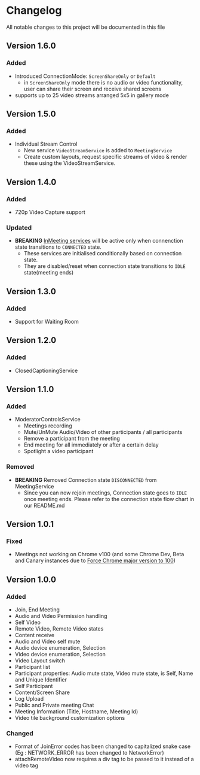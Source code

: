 # Changelog
All notable changes to this project will be documented in this file

## Version 1.6.0
### Added
 - Introduced ConnectionMode: `ScreenShareOnly` or `Default`
    - in `ScreenShareOnly` mode there is no audio or video functionality, user can share their screen and receive shared screens
 - supports up to 25 video streams arranged 5x5 in gallery mode

## Version 1.5.0
### Added
 - Individual Stream Control
    - New service `VideoStreamService` is added to `MeetingService`
    - Create custom layouts, request specific streams of video & render these using the VideoStreamService.
## Version 1.4.0
### Added
 - 720p Video Capture support

### Updated
- **BREAKING** [InMeeting services](https://docs.bluejeans.com/Web_Client_SDK/Architecture.htm) will be active only when connenction state transitions to `CONNECTED` state.
   - These services are initialised conditionally based on connection state.
   - They are disabled/reset when connection state transitions to `IDLE` state(meeting ends)

## Version 1.3.0

### Added

- Support for Waiting Room
## Version 1.2.0

### Added

- ClosedCaptioningService


## Version 1.1.0

### Added

- ModeratorControlsService
  - Meetings recording
  - Mute/UnMute Audio/Video of other participants / all participants
  - Remove a participant from the meeting
  - End meeting for all immediately or after a certain delay
  - Spotlight a video participant


### Removed

- **BREAKING** Removed Connection state `DISCONNECTED` from MeetingService
  - Since you can now rejoin meetings, Connection state goes to `IDLE` once meeting ends. Please refer to the connection state flow chart in our README.md

## Version 1.0.1

### Fixed
- Meetings not working on Chrome v100 (and some Chrome Dev, Beta and Canary instances due to [Force Chrome major version to 100](https://developer.chrome.com/blog/force-major-version-to-100/))
## Version 1.0.0

### Added

- Join, End Meeting
- Audio and Video Permission handling
- Self Video
- Remote Video, Remote Video states
- Content receive
- Audio and Video self mute
- Audio device enumeration, Selection
- Video device enumeration, Selection
- Video Layout switch
- Participant list
- Participant properties: Audio mute state, Video mute state, is Self, Name and Unique Identifier
- Self Participant
- Content/Screen Share
- Log Upload
- Public and Private meeting Chat
- Meeting Information (Title, Hostname, Meeting Id)
- Video tile background customization options

### Changed

- Format of JoinError codes has been changed to capitalized snake case (Eg : NETWORK_ERROR has been changed to NetworkError)
- attachRemoteVideo now requires a div tag to be passed to it instead of a video tag
